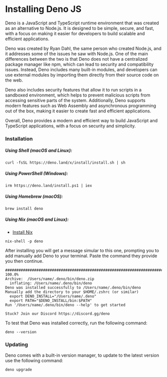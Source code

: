 # Installing Deno JS
Deno is a JavaScript and TypeScript runtime environment that was created as an alternative to Node.js. It is designed to be simple, secure, and fast, with a focus on making it easier for developers to build scalable and efficient applications.

Deno was created by Ryan Dahl, the same person who created Node.js, and it addresses some of the issues he saw with Node.js. One of the main differences between the two is that Deno does not have a centralized package manager like npm, which can lead to security and compatibility issues. Instead, Deno includes many built-in modules, and developers can use external modules by importing them directly from their source code on the web.

Deno also includes security features that allow it to run scripts in a sandboxed environment, which helps to prevent malicious scripts from accessing sensitive parts of the system. Additionally, Deno supports modern features such as Web Assembly and asynchronous programming out of the box, making it easier to create fast and efficient applications.

Overall, Deno provides a modern and efficient way to build JavaScript and TypeScript applications, with a focus on security and simplicity.

### Installation

##### Using Shell (macOS and Linux):

```
curl -fsSL https://deno.land/x/install/install.sh | sh
```
##### Using PowerShell (Windows):

```
irm https://deno.land/install.ps1 | iex
```
##### Using Homebrew (macOS):

```
brew install deno
```
##### Using Nix (macOS and Linux):

* [Install Nix](/nix-package-manager)
```
nix-shell -p deno
```

After installing you will get a message simular to this one, prompting you to add manually add Deno to your terminal. Paste the command they provide you then continue.
```
######################################################################## 100.0%
Archive:  /Users/name/.deno/bin/deno.zip
  inflating: /Users/name/.deno/bin/deno
Deno was installed successfully to /Users/name/.deno/bin/deno
Manually add the directory to your $HOME/.zshrc (or similar)
  export DENO_INSTALL="/Users/name/.deno"
  export PATH="$DENO_INSTALL/bin:$PATH"
Run '/Users/name/.deno/bin/deno --help' to get started

Stuck? Join our Discord https://discord.gg/deno
```

To test that Deno was installed correctly, run the following command:
```
deno --version
```

### Updating
Deno comes with a built-in version manager, to update to the latest version use the following command:
```
deno upgrade
```